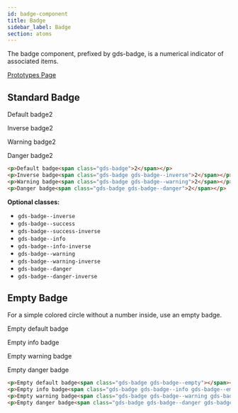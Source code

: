 ```yaml
---
id: badge-component
title: Badge
sidebar_label: Badge
section: atoms
---
```


The badge component, prefixed by gds-badge, is a numerical indicator of associated items.

<p style="margin-bottom: 0.8em">
    <a href="https://ds.gumgum.com/stable/index.html#gds-badge" target="_blank">Prototypes Page</a>
</p>

## Standard Badge

<p>Default badge<span class="gds-badge">2</span></p>
<p>Inverse badge<span class="gds-badge gds-badge--inverse">2</span></p>
<p>Warning badge<span class="gds-badge gds-badge--warning">2</span></p>
<p>Danger badge<span class="gds-badge gds-badge--danger">2</span></p>

```html
<p>Default badge<span class="gds-badge">2</span></p>
<p>Inverse badge<span class="gds-badge gds-badge--inverse">2</span></p>
<p>Warning badge<span class="gds-badge gds-badge--warning">2</span></p>
<p>Danger badge<span class="gds-badge gds-badge--danger">2</span></p>
```

__Optional classes:__

- `gds-badge--inverse`
- `gds-badge--success`
- `gds-badge--success-inverse`
- `gds-badge--info`
- `gds-badge--info-inverse`
- `gds-badge--warning`
- `gds-badge--warning-inverse`
- `gds-badge--danger`
- `gds-badge--danger-inverse`

## Empty Badge

For a simple colored circle without a number inside, use an empty badge.

<p>Empty default badge<span class="gds-badge gds-badge--empty"></span></p>
<p>Empty info badge<span class="gds-badge gds-badge--info gds-badge--empty"></span></p>
<p>Empty warning badge<span class="gds-badge gds-badge--warning gds-badge--empty"></span></p>
<p>Empty danger badge<span class="gds-badge gds-badge--danger gds-badge--empty"></span></p>

```html
<p>Empty default badge<span class="gds-badge gds-badge--empty"></span></p>
<p>Empty info badge<span class="gds-badge gds-badge--info gds-badge--empty"></span></p>
<p>Empty warning badge<span class="gds-badge gds-badge--warning gds-badge--empty"></span></p>
<p>Empty danger badge<span class="gds-badge gds-badge--danger gds-badge--empty"></span></p>
```
